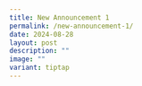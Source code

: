 ```yaml
---
title: New Announcement 1
permalink: /new-announcement-1/
date: 2024-08-28
layout: post
description: ""
image: ""
variant: tiptap
---
```

